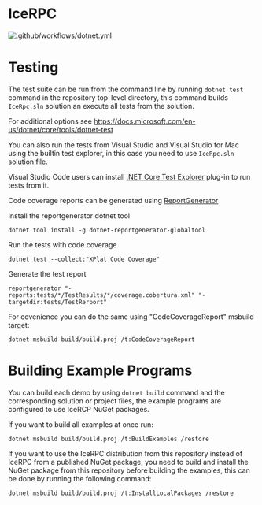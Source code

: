 # IceRPC

![.github/workflows/dotnet.yml](https://github.com/zeroc-ice/icerpc-csharp/workflows/.NET/badge.svg?branch=main)

# Testing

The test suite can be run from the command line by running `dotnet test` command in the repository top-level
directory, this command builds `IceRpc.sln` solution an execute all tests from the solution.

For additional options see https://docs.microsoft.com/en-us/dotnet/core/tools/dotnet-test

You can also run the tests from Visual Studio and Visual Studio for Mac using the builtin test explorer, in this
case you need to use `IceRpc.sln` solution file.

Visual Studio Code users can install [.NET Core Test Explorer](https://marketplace.visualstudio.com/items?itemName=formulahendry.dotnet-test-explorer)
plug-in to run tests from it.


Code coverage reports can be generated using [ReportGenerator](https://github.com/danielpalme/ReportGenerator)

Install the reportgenerator dotnet tool

```
dotnet tool install -g dotnet-reportgenerator-globaltool
```

Run the tests with code coverage

```
dotnet test --collect:"XPlat Code Coverage"
```

Generate the test report

```
reportgenerator "-reports:tests/*/TestResults/*/coverage.cobertura.xml" "-targetdir:tests/TestRerport"
```

For covenience you can do the same using "CodeCoverageReport" msbuild target:

```
dotnet msbuild build/build.proj /t:CodeCoverageReport
```

# Building Example Programs

You can build each demo by using `dotnet build` command and the corresponding solution or project files, the example
programs are configured to use IceRCP NuGet packages.

If you want to build all examples at once run:

```
dotnet msbuild build/build.proj /t:BuildExamples /restore
```

If you want to use the IceRPC distribution from this repository instead of IceRPC from a published NuGet package, you need
to build and install the NuGet package from this repository before building the examples, this can be done by running the 
following command:

```
dotnet msbuild build/build.proj /t:InstallLocalPackages /restore
```
